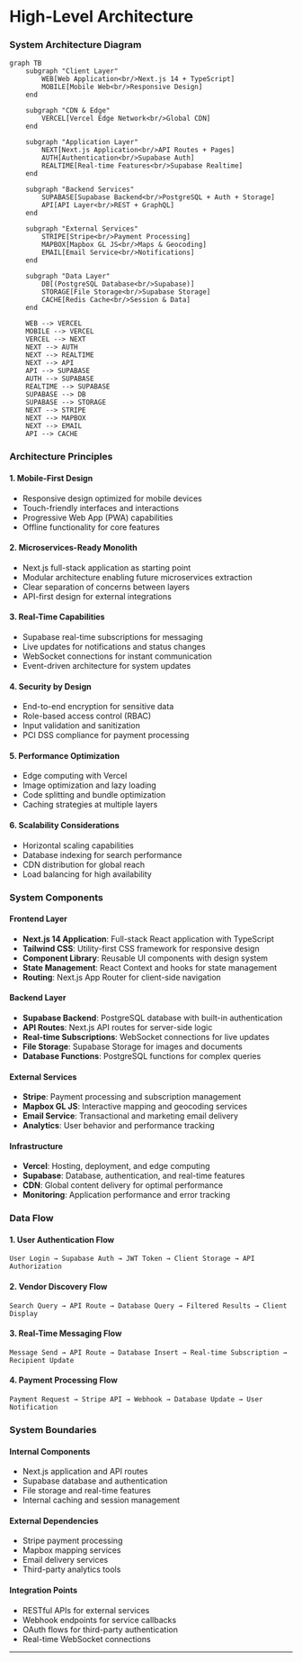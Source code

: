 # High-Level Architecture

### System Architecture Diagram

```mermaid
graph TB
    subgraph "Client Layer"
        WEB[Web Application<br/>Next.js 14 + TypeScript]
        MOBILE[Mobile Web<br/>Responsive Design]
    end

    subgraph "CDN & Edge"
        VERCEL[Vercel Edge Network<br/>Global CDN]
    end

    subgraph "Application Layer"
        NEXT[Next.js Application<br/>API Routes + Pages]
        AUTH[Authentication<br/>Supabase Auth]
        REALTIME[Real-time Features<br/>Supabase Realtime]
    end

    subgraph "Backend Services"
        SUPABASE[Supabase Backend<br/>PostgreSQL + Auth + Storage]
        API[API Layer<br/>REST + GraphQL]
    end

    subgraph "External Services"
        STRIPE[Stripe<br/>Payment Processing]
        MAPBOX[Mapbox GL JS<br/>Maps & Geocoding]
        EMAIL[Email Service<br/>Notifications]
    end

    subgraph "Data Layer"
        DB[(PostgreSQL Database<br/>Supabase)]
        STORAGE[File Storage<br/>Supabase Storage]
        CACHE[Redis Cache<br/>Session & Data]
    end

    WEB --> VERCEL
    MOBILE --> VERCEL
    VERCEL --> NEXT
    NEXT --> AUTH
    NEXT --> REALTIME
    NEXT --> API
    API --> SUPABASE
    AUTH --> SUPABASE
    REALTIME --> SUPABASE
    SUPABASE --> DB
    SUPABASE --> STORAGE
    NEXT --> STRIPE
    NEXT --> MAPBOX
    NEXT --> EMAIL
    API --> CACHE
```

### Architecture Principles

#### 1. **Mobile-First Design**

- Responsive design optimized for mobile devices
- Touch-friendly interfaces and interactions
- Progressive Web App (PWA) capabilities
- Offline functionality for core features

#### 2. **Microservices-Ready Monolith**

- Next.js full-stack application as starting point
- Modular architecture enabling future microservices extraction
- Clear separation of concerns between layers
- API-first design for external integrations

#### 3. **Real-Time Capabilities**

- Supabase real-time subscriptions for messaging
- Live updates for notifications and status changes
- WebSocket connections for instant communication
- Event-driven architecture for system updates

#### 4. **Security by Design**

- End-to-end encryption for sensitive data
- Role-based access control (RBAC)
- Input validation and sanitization
- PCI DSS compliance for payment processing

#### 5. **Performance Optimization**

- Edge computing with Vercel
- Image optimization and lazy loading
- Code splitting and bundle optimization
- Caching strategies at multiple layers

#### 6. **Scalability Considerations**

- Horizontal scaling capabilities
- Database indexing for search performance
- CDN distribution for global reach
- Load balancing for high availability

### System Components

#### Frontend Layer

- **Next.js 14 Application**: Full-stack React application with TypeScript
- **Tailwind CSS**: Utility-first CSS framework for responsive design
- **Component Library**: Reusable UI components with design system
- **State Management**: React Context and hooks for state management
- **Routing**: Next.js App Router for client-side navigation

#### Backend Layer

- **Supabase Backend**: PostgreSQL database with built-in authentication
- **API Routes**: Next.js API routes for server-side logic
- **Real-time Subscriptions**: WebSocket connections for live updates
- **File Storage**: Supabase Storage for images and documents
- **Database Functions**: PostgreSQL functions for complex queries

#### External Services

- **Stripe**: Payment processing and subscription management
- **Mapbox GL JS**: Interactive mapping and geocoding services
- **Email Service**: Transactional and marketing email delivery
- **Analytics**: User behavior and performance tracking

#### Infrastructure

- **Vercel**: Hosting, deployment, and edge computing
- **Supabase**: Database, authentication, and real-time features
- **CDN**: Global content delivery for optimal performance
- **Monitoring**: Application performance and error tracking

### Data Flow

#### 1. **User Authentication Flow**

```
User Login → Supabase Auth → JWT Token → Client Storage → API Authorization
```

#### 2. **Vendor Discovery Flow**

```
Search Query → API Route → Database Query → Filtered Results → Client Display
```

#### 3. **Real-Time Messaging Flow**

```
Message Send → API Route → Database Insert → Real-time Subscription → Recipient Update
```

#### 4. **Payment Processing Flow**

```
Payment Request → Stripe API → Webhook → Database Update → User Notification
```

### System Boundaries

#### Internal Components

- Next.js application and API routes
- Supabase database and authentication
- File storage and real-time features
- Internal caching and session management

#### External Dependencies

- Stripe payment processing
- Mapbox mapping services
- Email delivery services
- Third-party analytics tools

#### Integration Points

- RESTful APIs for external services
- Webhook endpoints for service callbacks
- OAuth flows for third-party authentication
- Real-time WebSocket connections

---

